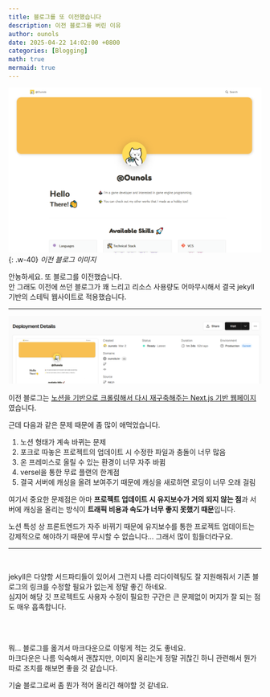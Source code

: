```yaml
---
title: 블로그를 또 이전했습니다
description: 이전 블로그를 버린 이유
author: ounols
date: 2025-04-22 14:02:00 +0800
categories: [Blogging]
math: true
mermaid: true
---
```


![](/media/블로그를-또-이전했습니다/1.png){: .w-40}
_이전 블로그 이미지_

안뇽하세요. 또 블로그를 이전했습니다.<br/>
안 그래도 이전에 쓰던 블로그가 꽤 느리고 리소스 사용량도 어마무시해서 결국 jekyll 기반의 스테틱 웹사이트로 적용했습니다.

----

![](/media/블로그를-또-이전했습니다/2.png)

이전 블로그는 [노션을 기반으로 크롤링해서 다시 재구축해주는 Next.js 기반 웹페이지](https://github.com/transitive-bullshit/nextjs-notion-starter-kit)였습니다.

근데 다음과 같은 문제 때문에 좀 많이 애먹었습니다.
1. 노션 형태가 계속 바뀌는 문제
2. 포크로 따놓은 프로젝트의 업데이트 시 수정한 파일과 충돌이 너무 많음
3. 온 프레미스로 올릴 수 있는 환경이 너무 자주 바뀜
4. versel을 통한 무료 플랜의 한계점
5. 결국 서버에 캐싱을 올려 보여주기 때문에 캐싱을 새로하면 로딩이 너무 오래 걸림

여기서 중요한 문제점은 아마 **프로젝트 업데이트 시 유지보수가 거의 되지 않는 점**과  서버에 캐싱을 올리는 방식이 **트래픽 비용과 속도가 너무 좋지 못했기 때문**입니다.

노션 특성 상 프론트엔드가 자주 바뀌기 때문에 유지보수를 통한 프로젝트 업데이트는 강제적으로 해야하기 때문에 무시할 수 없습니다... 그래서 많이 힘들더라구요.

-----
<br/>


jekyll은 다양항 서드파티들이 있어서 그런지 나름 리다이렉팅도 잘 지원해줘서 기존 블로그의 링크를 수정할 필요가 없는게 정말 좋긴 하네요.<br/>
심지어 해당 깃 프로젝트도 사용자 수정이 필요한 구간은 큰 문제없이 머지가 잘 되는 점도 매우 흡족합니다.

<br/>
<br/>

뭐... 블로그를 옮겨서 마크다운으로 이렇게 적는 것도 좋네요.<br/>
마크다운은 나름 익숙해서 괜찮지만, 이미지 올리는게 정말 귀찮긴 하니 관련해서 뭔가 따로 조치를 해보면 좋을 것 같습니다.


기술 블로그로써 좀 뭔가 적어 올리긴 해야할 것 같네요.
